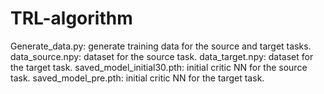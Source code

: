 # TRL-algorithm


Generate_data.py: generate training data for the source and target tasks.
data_source.npy: dataset for the source task.
data_target.npy: dataset for the target task.
saved_model_initial30.pth: initial critic NN for the source task.
saved_model_pre.pth: initial critic NN for the target task.
